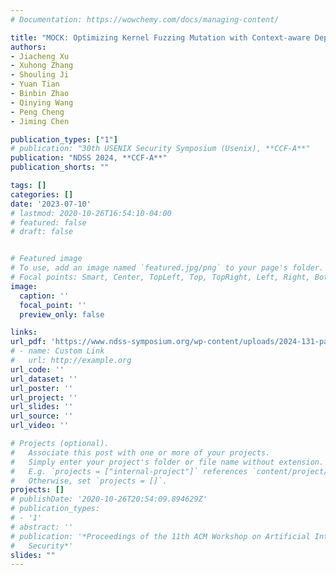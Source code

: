 ```yaml
---
# Documentation: https://wowchemy.com/docs/managing-content/

title: "MOCK: Optimizing Kernel Fuzzing Mutation with Context-aware Dependency"
authors:
- Jiacheng Xu
- Xuhong Zhang
- Shouling Ji
- Yuan Tian
- Binbin Zhao
- Qinying Wang
- Peng Cheng
- Jiming Chen

publication_types: ["1"]
# publication: "30th USENIX Security Symposium (Usenix), **CCF-A**"
publication: "NDSS 2024, **CCF-A**"
publication_shorts: ""

tags: []
categories: []
date: '2023-07-10'
# lastmod: 2020-10-26T16:54:10-04:00
# featured: false
# draft: false


# Featured image
# To use, add an image named `featured.jpg/png` to your page's folder.
# Focal points: Smart, Center, TopLeft, Top, TopRight, Left, Right, BottomLeft, Bottom, BottomRight.
image:
  caption: ''
  focal_point: ''
  preview_only: false

links:
url_pdf: 'https://www.ndss-symposium.org/wp-content/uploads/2024-131-paper.pdf'
# - name: Custom Link
#   url: http://example.org
url_code: ''
url_dataset: ''
url_poster: ''
url_project: ''
url_slides: ''
url_source: ''
url_video: ''

# Projects (optional).
#   Associate this post with one or more of your projects.
#   Simply enter your project's folder or file name without extension.
#   E.g. `projects = ["internal-project"]` references `content/project/deep-learning/index.md`.
#   Otherwise, set `projects = []`.
projects: []
# publishDate: '2020-10-26T20:54:09.894629Z'
# publication_types:
# - '1'
# abstract: ''
# publication: '*Proceedings of the 11th ACM Workshop on Artificial Intelligence and
#   Security*'
slides: ""
---
```

